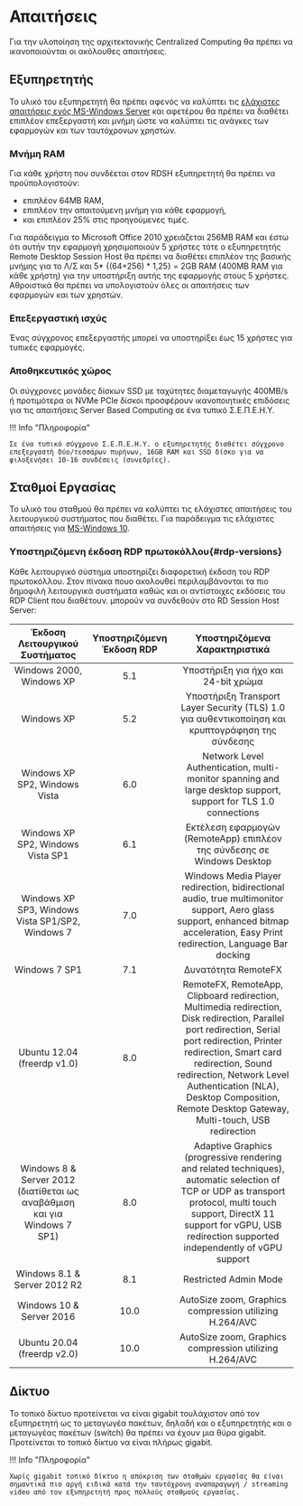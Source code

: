 # Απαιτήσεις

Για την υλοποίηση της αρχιτεκτονικής Centralized Computing θα πρέπει να ικανοποιούνται οι ακόλουθες απαιτήσεις.

## Εξυπηρετητής

Το υλικό του εξυπηρετητή θα πρέπει αφενός να καλύπτει τις [ελάχιστες απαιτήσεις ενός MS-Windows Server](../2019/requirements.md) και αφετέρου θα πρέπει να διαθέτει επιπλέον επεξεργαστή και μνήμη ώστε να καλύπτει τις ανάγκες των εφαρμογών και των ταυτόχρονων χρηστών.

### Μνήμη RAM

Για κάθε χρήστη που συνδέεται στον RDSH εξυπηρετητή θα πρέπει να προϋπολογιστούν:

- επιπλέον 64MB RAM,
- επιπλέον την απαιτούμενη μνήμη για κάθε εφαρμογή,
- και επιπλέον 25% στις προηγούμενες τιμές.

Για παράδειγμα το Microsoft Office 2010 χρειάζεται 256MB RAM και έστω ότι αυτήν την εφαρμογή χρησιμοποιούν 5 χρήστες τότε ο εξυπηρετητής Remote Desktop Session Host θα πρέπει να διαθέτει επιπλέον της βασικής μνήμης για το Λ/Σ και 5* {(64+256) * 1,25} = 2GΒ RAM (400MB RAM για κάθε χρήστη) για την υποστήριξη αυτής της εφαρμογής στους 5 χρήστες. Αθροιστικά θα πρέπει να υπολογιστούν όλες οι απαιτήσεις των εφαρμογών και των χρηστών.

### Επεξεργαστική ισχύς

Ένας σύγχρονος επεξεργαστής μπορεί να υποστηρίξει έως 15 χρήστες για τυπικές εφαρμογές.

### Αποθηκευτικός χώρος

Οι σύγχρονες μονάδες δίσκων SSD με ταχύτητες διαμεταγωγής 400MB/s ή προτιμότερα οι NVMe PCIe δίσκοι προσφέρουν ικανοποιητικές επιδόσεις για τις απαιτήσεις Server Based Computing σε ένα τυπικό Σ.Ε.Π.Ε.Η.Υ.

!!! Info "Πληροφορία"

    Σε ένα τυπικό σύγχρονο Σ.Ε.Π.Ε.Η.Υ. ο εξυπηρετητής διαθέτει σύγχρονο επεξεργαστή δύο/τεσσάρων πυρήνων, 16GB RAM και SSD δίσκο για να φιλοξενήσει 10-16 συνδέσεις (συνεδρίες).

## Σταθμοί Εργασίας

Το υλικό του σταθμού θα πρέπει να καλύπτει τις ελάχιστες απαιτήσεις του λειτουργικού συστήματος που διαθέτει. Για παράδειγμα τις ελάχιστες απαιτήσεις για [MS-Windows 10](../10/requirements.md).

### Υποστηριζόμενη έκδοση RDP πρωτοκόλλου{#rdp-versions}

Κάθε λειτουργικό σύστημα υποστηρίζει διαφορετική έκδοση του RDP πρωτοκόλλου. Στον πίνακα πουο ακολουθεί περιλαμβάνονται τα πιο δημοφιλή λειτουργικά συστήματα καθώς και οι αντίστοιχες εκδόσεις του RDP Client που διαθέτουν. μπορούν να συνδεθούν στο RD Session Host Server:

| Έκδοση Λειτουργικού Συστήματος | Υποστηριζόμενη Έκδοση RDP | Υποστηριζόμενα Χαρακτηριστικά |
|:------------:|:------------:|:------------:|
|   Windows 2000, Windows XP   |   5.1   |   Υποστήριξη για ήχο και 24-bit χρώμα|
|      Windows XP      |   5.2   |   Υποστήριξη Transport Layer Security (TLS) 1.0 για αυθεντικοποίηση και κρυπτογράφηση της σύνδεσης|
|      Windows XP SP2, Windows Vista      |      6.0      |   Network Level Authentication, multi-monitor spanning and large desktop support, support for TLS 1.0 connections|
|   Windows XP SP2, Windows Vista SP1   |   6.1   |   Εκτέλεση εφαρμογών (RemoteApp) επιπλέον της σύνδεσης σε Windows Desktop|
|   Windows XP SP3, Windows Vista SP1/SP2, Windows 7   |   7.0   |   Windows Media Player redirection, bidirectional audio, true multimonitor support, Aero glass support, enhanced bitmap acceleration, Easy Print redirection, Language Bar docking   |
|   Windows 7 SP1   |   7.1   |   Δυνατότητα RemoteFX   |
|   Ubuntu 12.04 (freerdp v1.0)	   |   8.0   |   RemoteFX, RemoteApp, Clipboard redirection, Multimedia redirection, Disk redirection, Parallel port redirection, Serial port redirection, Printer redirection, Smart card redirection, Sound redirection, Network Level Authentication (NLA), Desktop Composition, Remote Desktop Gateway, Multi-touch, USB redirection   |
|   Windows 8 & Server 2012 (διατίθεται ως αναβάθμιση και για Windows 7 SP1)   |   8.0   |   Adaptive Graphics (progressive rendering and related techniques), automatic selection of TCP or UDP as transport protocol, multi touch support, DirectX 11 support for vGPU, USB redirection supported independently of vGPU support   |
|   Windows 8.1 & Server 2012 R2   |   8.1   |   Restricted Admin Mode   |
|   Windows 10 & Server 2016   |   10.0   |   AutoSize zoom, Graphics compression utilizing H.264/AVC   |
|   Ubuntu 20.04 (freerdp v2.0)   |   10.0   |   AutoSize zoom, Graphics compression utilizing H.264/AVC   |

## Δίκτυο

Το τοπικό δίκτυο προτείνεται να είναι gigabit τουλάχιστον από τον εξυπηρετητή ως το μεταγωγέα πακέτων, δηλαδή και ο εξυπηρετητής και ο μεταγωγέας πακέτων (switch) θα πρέπει να έχουν μια θύρα gigabit. Προτείνεται το τοπικό δίκτυο να είναι πλήρως gigabit. 

!!! Info "Πληροφορία"

    Χωρίς gigabit τοπικό δίκτυο η απόκριση των σταθμών εργασίας θα είναι σημαντικά πιο αργή ειδικά κατά την ταυτόχρονη αναπαραγωγή / streaming video από τον εξυπηρετητή προς πολλούς σταθμούς εργασίας.

